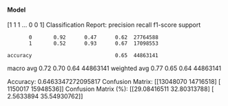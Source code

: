 #### Model
[1 1 1 ... 0 0 1]
Classification Report:
              precision    recall  f1-score   support

           0       0.92      0.47      0.62  27764588
           1       0.52      0.93      0.67  17098553

    accuracy                           0.65  44863141
   macro avg       0.72      0.70      0.64  44863141
weighted avg       0.77      0.65      0.64  44863141

Accuracy: 0.6463347272095817
Confusion Matrix:
[[13048070 14716518]
 [ 1150017 15948536]]
Confusion Matrix (%):
[[29.08416511 32.80313788]
 [ 2.5633894  35.54930762]]
